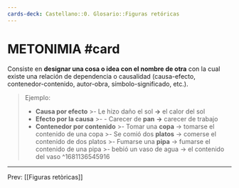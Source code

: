 ```yaml
---
cards-deck: Castellano::0. Glosario::Figuras retóricas
---
```


# METONIMIA #card
Consiste en **designar una cosa o idea con el nombre de otra** con la cual existe una relación de dependencia o causalidad (causa-efecto, contenedor-contenido, autor-obra, símbolo-significado, etc.).  

>Ejemplo:
> -   **Causa por efecto**
	>-   Le hizo daño el sol **→** el calor del sol
>-   **Efecto por la causa**
	>- - Carecer de **pan** **→** carecer de trabajo
>-   **Contenedor por contenido**
	>-   Tomar una **copa** → tomarse el contenido de una copa
	>-   Se comió dos **platos** → comerse el contenido de dos platos
	>-   Fumarse una **pipa** → fumarse el contenido de una pipa
	>-   bebió un vaso de agua → el contenido del vaso
^1681136545916

___
Prev: [[Figuras retòricas]]
